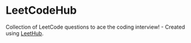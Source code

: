 # LeetCodeHub
Collection of LeetCode questions to ace the coding interview! - Created using [LeetHub](https://github.com/QasimWani/LeetHub).
